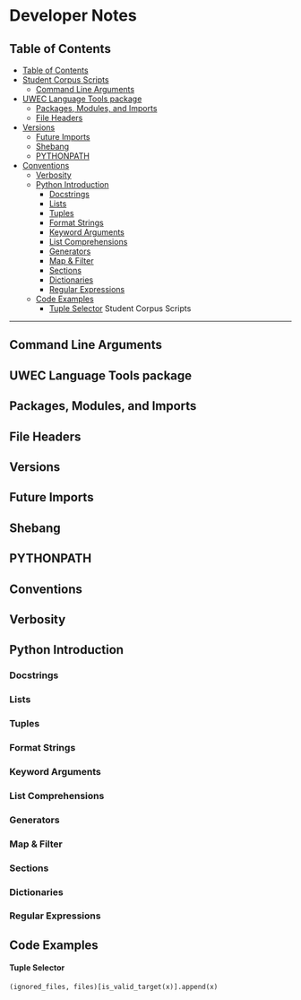 Developer Notes
===============

Table of Contents
-----------------

* [Table of Contents](#table-of-contents)
* [Student Corpus Scripts](#student-corpus-scripts)
  * [Command Line Arguments](#command-line-arguments)
* [UWEC Language Tools package](#uwec-language-tools-package)
  * [Packages, Modules, and Imports](#packages,-modules,-and-imports)
  * [File Headers](#file-headers)
* [Versions](#versions)
  * [Future Imports](#future-imports)
  * [Shebang](#shebang)
  * [PYTHONPATH](#pythonpath)
* [Conventions](#conventions)
  * [Verbosity](#verbosity)
  * [Python Introduction](#python-introduction)
    * [Docstrings](#docstrings)
    * [Lists](#lists)
    * [Tuples](#tuples)
    * [Format Strings](#format-strings)
    * [Keyword Arguments](#keyword-arguments)
    * [List Comprehensions](#list-comprehensions)
    * [Generators](#generators)
    * [Map & Filter](#map-&-filter)
    * [Sections](#sections)
    * [Dictionaries](#dictionaries)
    * [Regular Expressions](#regular-expressions)
  * [Code Examples](#code-examples)
    * [Tuple Selector](#tuple-selector)
Student Corpus Scripts
----------------------

## Command Line Arguments

UWEC Language Tools package
---------------------------

## Packages, Modules, and Imports

## File Headers

Versions
--------
## Future Imports

## Shebang

## PYTHONPATH

Conventions
-----------

## Verbosity

## Python Introduction

### Docstrings
### Lists
### Tuples
### Format Strings
### Keyword Arguments
### List Comprehensions
### Generators
### Map & Filter
### Sections
### Dictionaries
### Regular Expressions

## Code Examples

#### Tuple Selector

    (ignored_files, files)[is_valid_target(x)].append(x)
